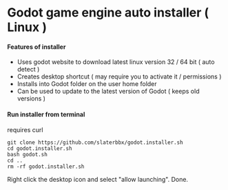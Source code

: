 # Godot game engine auto installer ( Linux )
#### Features of installer
- Uses godot website to download latest linux version 32 / 64 bit ( auto detect )
- Creates desktop shortcut ( may require you to activate it / permissions )
- Installs into Godot folder on the user home folder
- Can be used to update to the latest version of Godot ( keeps old versions )

#### Run installer from terminal
requires curl
```
git clone https://github.com/slaterbbx/godot.installer.sh
cd godot.installer.sh
bash godot.sh
cd ..
rm -rf godot.installer.sh
```
Right click the desktop icon and select "allow launching".
Done.